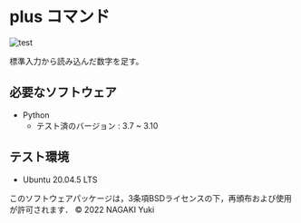 # plus コマンド
![test](https://github.com/Nacky002/robosys2022/actions/workflows/test.yml/badge.svg)

標準入力から読み込んだ数字を足す。


## 必要なソフトウェア
* Python
  * テスト済のバージョン : 3.7 ~ 3.10

## テスト環境
* Ubuntu 20.04.5 LTS

このソフトウェアパッケージは，3条項BSDライセンスの下，再頒布および使用が許可されます．
© 2022 NAGAKI Yuki

